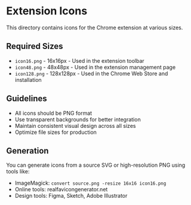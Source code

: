 # Extension Icons

This directory contains icons for the Chrome extension at various sizes.

## Required Sizes

- `icon16.png` - 16x16px - Used in the extension toolbar
- `icon48.png` - 48x48px - Used in the extension management page
- `icon128.png` - 128x128px - Used in the Chrome Web Store and installation

## Guidelines

- All icons should be PNG format
- Use transparent backgrounds for better integration
- Maintain consistent visual design across all sizes
- Optimize file sizes for production

## Generation

You can generate icons from a source SVG or high-resolution PNG using tools like:
- ImageMagick: `convert source.png -resize 16x16 icon16.png`
- Online tools: realfavicongenerator.net
- Design tools: Figma, Sketch, Adobe Illustrator
